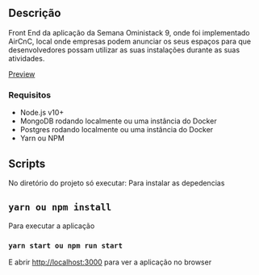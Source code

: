 ## Descrição
Front End da aplicação da Semana Oministack 9, onde foi implementado AirCnC, local onde empresas podem anunciar os seus espaços para que desenvolvedores possam utilizar as suas instalações durante as suas atividades.

[Preview](https://i.imgur.com/ICG38Ff.mp4)

### Requisitos

- Node.js v10+
- MongoDB rodando localmente ou uma instância do Docker
- Postgres rodando localmente ou uma instância do Docker
- Yarn ou NPM

## Scripts

No diretório do projeto só executar:
Para instalar as depedencias
## `yarn ou npm install` 

Para executar a aplicação
### `yarn start ou npm run start`

E abrir [http://localhost:3000](http://localhost:3000) para ver a aplicação no browser
